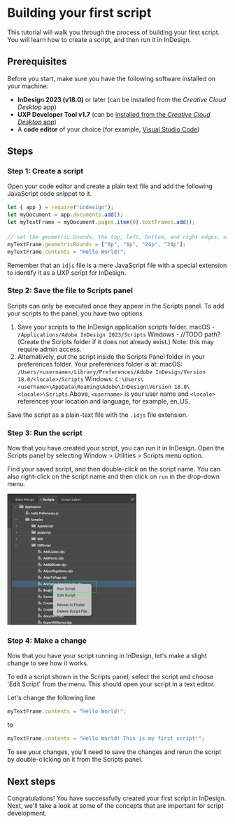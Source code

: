 <!-- 
IDJS banner 
Intro to scripts
Prerequiste - read through Introduction -> Scripts
-->


# Building your first script

This tutorial will walk you through the process of building your first script. You will learn how to create a script, and then run it in InDesign.

## Prerequisites

Before you start, make sure you have the following software installed on your machine:

- **InDesign 2023 (v18.0)** or later (can be installed from the _Creative Cloud Desktop_ app)
- **UXP Developer Tool v1.7** (can be [installed from the _Creative Cloud Desktop_ app](https://creativecloud.adobe.com/apps/download/uxp-developer-tools))
- A **code editor** of your choice (for example, [Visual Studio Code](https://code.visualstudio.com/))

## Steps

### Step 1: Create a script

Open your code editor and create a plain text file and add the following JavaScript code snippet to it.

```js
let { app } = require("indesign");
let myDocument = app.documents.add();
let myTextFrame = myDocument.pages.item(0).textFrames.add();

// set the geometric bounds, the top, left, bottom, and right edges, of the text frame.
myTextFrame.geometricBounds = ["6p", "6p", "24p", "24p"];
myTextFrame.contents = "Hello World!";
```

Remember that an `idjs` file is a mere JavaScript file with a special extension to identify it as a UXP script for InDesign.

### Step 2: Save the file to Scripts panel

Scripts can only be executed once they appear in the Scripts panel. To add your scripts to the panel, you have two options
1. Save your scripts to the InDesign application scripts folder.
    macOS - `/Applications/Adobe InDesign 2023/Scripts`
    Windows - //TODO path?
    (Create the Scripts folder if it does not already exist.) Note: this may require admin access.
2. Alternatively, put the script inside the Scripts Panel folder in your preferences folder. Your preferences folder is at:
    macOS: `/Users/<username>/Library/Preferences/Adobe InDesign/Version 18.0/<locale>/Scripts`
    Windows: `C:\Users\<username>\AppData\Roaming\Adobe\InDesign\Version 18.0\<locale>\Scripts`
    Above, `<username>` is your user name and `<locale>` references your location and language, for example, en_US.

Save the script as a plain-text file with the `.idjs` file extension.

### Step 3: Run the script

Now that you have created your script, you can run it in InDesign. Open the Scripts panel by selecting Window > Utilities > Scripts menu option. 

Find your saved script, and then double-click on the script name. You can also right-click on the script name and then click on `run` in the drop-down menu.

![Running a script](running_a_script.png)

### Step 4: Make a change

Now that you have your script running in InDesign, let's make a slight change to see how it works.

To edit a script shown in the Scripts panel, select the script and choose 'Edit Script' from the menu. This should open your script in a text editor.

Let's change the following line

```js
myTextFrame.contents = "Hello World!";
```

to 


```js
myTextFrame.contents = "Hello World! This is my first script!";
```

To see your changes, you'll need to save the changes and rerun the script by double-clicking on it from the Scripts panel.

## Next steps

Congratulations! You have successfully created your first script in InDesign. Next, we'll take a look at some of the concepts that are important for script development.
